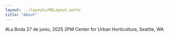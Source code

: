 ```yaml
---
layout: ../layouts/MDLayout.astro
title: "About"
---
```


#La Boda
27 de junio, 2025
2PM
Center for Urban Horticulture, Seattle, WA

